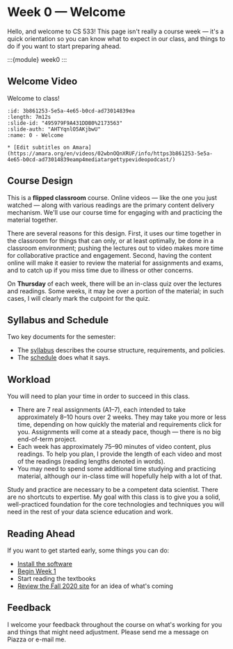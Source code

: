 # Week 0 — Welcome

Hello, and welcome to CS 533!  This page isn't really a course week — it's a quick orientation so
you can know what to expect in our class, and things to do if you want to start preparing ahead.

:::{module} week0
:::

## Welcome Video

Welcome to class!

```{video}
:id: 3b861253-5e5a-4e65-b0cd-ad73014839ea
:length: 7m12s
:slide-id: "495979F9A431DDB0%2173563"
:slide-auth: "AHTYqnlO5AKjbwU"
:name: 0 - Welcome

* [Edit subtitles on Amara](https://amara.org/en/videos/02wbnOQnXRUF/info/https3b861253-5e5a-4e65-b0cd-ad73014839eamp4mediatargettypevideopodcast/)
```

## Course Design

This is a **flipped classroom** course.  Online videos — like the one you just watched — along with
various readings are the primary content delivery mechanism.  We'll use our course time for engaging
with and practicing the material together.

There are several reasons for this design.  First, it uses our time together in the classroom for
things that can only, or at least optimally, be done in a classroom environment; pushing the lectures
out to video makes more time for collaborative practice and engagement.  Second, having the content
online will make it easier to review the material for assignments and exams, and to catch up if you
miss time due to illness or other concerns.

On **Thursday** of each week, there will be an in-class quiz over the lectures and readings.  Some
weeks, it may be over a portion of the material; in such cases, I will clearly mark the cutpoint for
the quiz.

## Syllabus and Schedule

Two key documents for the semester:

- The [syllabus](../../syllabus.md) describes the course structure, requirements, and policies.
- The [schedule](../../schedule.md) does what it says.

## Workload

You will need to plan your time in order to succeed in this class.

- There are 7 real assignments (A1–7), each intended to take approximately 8–10 hours over 2 weeks.
  They may take you more or less time, depending on how quickly the material and requirements click
  for you.  Assignments will come at a steady pace, though — there is no big end-of-term project.
- Each week has approximately 75–90 minutes of video content, plus readings.  To help you plan, I
  provide the length of each video and most of the readings (reading lengths denoted in words).
- You may need to spend some additional time studying and practicing material, although our in-class
  time will hopefully help with a lot of that.

Study and practice are necessary to be a competent data scientist.  There are no shortcuts to
expertise.  My goal with this class is to give you a solid, well-practiced foundation for the core
technologies and techniques you will need in the rest of your data science education and work.

## Reading Ahead

If you want to get started early, some things you can do:

- [Install the software](../../resources/software.md)
- [Begin Week 1](../week1/index.md)
- Start reading the textbooks
- [Review the Fall 2020 site](https://cs533.ekstrandom.net/F20/) for an idea of what's coming

## Feedback

I welcome your feedback throughout the course on what's working for you and things that might need
adjustment.  Please send me a message on Piazza or e-mail me.
